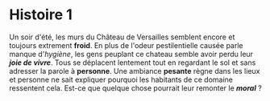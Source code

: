 # Histoire 1

Un soir d'été, les murs du Château de Versailles semblent encore et toujours extrement **froid**. En plus de l'odeur pestilentielle causée parle manque d'_hygiène_, les gens peuplant ce chateau semble avoir perdu leur **_joie de vivre_**. Tous se déplacent lentement tout en regardant le sol et sans adresser la parole à **personne**. Une ambiance **pesante** règne dans les lieux et personne ne sait expliquer pourquoi les habitants de ce domaine ressentent cela. Est-ce que quelque chose pourrait leur remonter le **_moral_** ?
